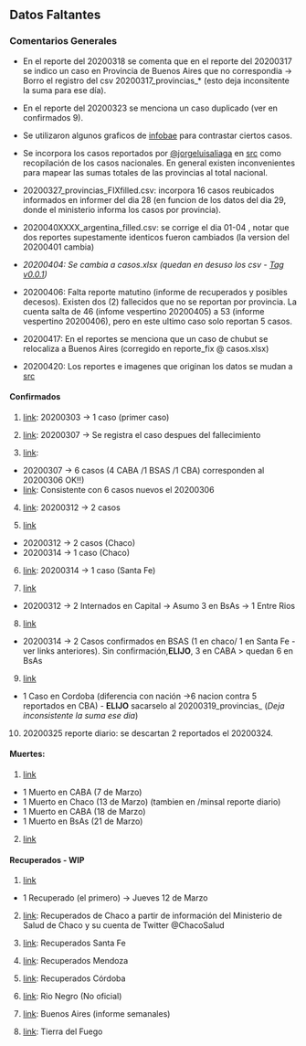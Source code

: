 ## Datos Faltantes

### Comentarios Generales

- En el reporte del 20200318 se comenta que en el reporte del 20200317 se indico un caso en Provincia de Buenos Aires que no correspondia -> Borro el
registro del csv 20200317_provincias_* (esto deja inconsitente la suma para ese día).

- En el reporte del 20200323 se menciona un caso duplicado (ver en confirmados 9).

- Se utilizaron algunos graficos de [infobae](https://www.infobae.com/sociedad/2020/03/18/coronavirus-en-la-argentina-4-graficos-para-comprender-el-avance-de-la-pandemia/) para contrastar
ciertos casos. 

- Se incorpora los casos reportados por [@jorgeluisaliaga](https://twitter.com/jorgeluisaliaga) en [src](https://t.co/A6X5GTltVQ?amp=1) como recopilación
de los casos nacionales. En general existen inconvenientes para mapear las sumas totales de las provincias al total nacional.

- 20200327_provincias_FIXfilled.csv: incorpora 16 casos reubicados informados en informer del dia 28 (en funcion de los datos del dia 29, donde el ministerio informa los casos por provincia).

- 2020040XXXX_argentina_filled.csv: se corrige el dia 01-04 , notar que dos reportes supestamente identicos fueron cambiados (la version del 20200401 cambia)

- *20200404: Se cambia a casos.xlsx (quedan en desuso los csv - [Tag v0.0.1](https://github.com/felixlapalma/covid19-argentina-viz/releases/tag/v0.0.1))* 

- 20200406: Falta reporte matutino (informe de recuperados y posibles decesos). Existen dos (2) fallecidos que no se reportan por provincia. La cuenta salta de 46 (infome vespertino 20200405) 
a 53 (informe vespertino 20200406), pero en este ultimo caso solo reportan 5 casos. 

- 20200417: En el reportes se menciona que un caso de chubut se relocaliza a Buenos Aires (corregido en reporte_fix @ casos.xlsx)

- 20200420: Los reportes e imagenes que originan los datos se mudan a [src](https://drive.google.com/drive/folders/1RrV39e8ZBR2GGdHf-zQSpgpAIk7UALoO?usp=sharing)


#### Confirmados

1. [link](https://www.bbc.com/mundo/noticias-america-latina-51728654): 20200303 -> 1 caso (primer caso)

2. [link](https://www.primeraedicion.com.ar/nota/100240451/coronavirus-se-registro-la-primera-muerte-en-argentina/): 20200307 -> Se registra el caso despues del fallecimiento 

3. [link](https://tapas.clarin.com/tapa.html#20200307):
  * 20200307 -> 6 casos (4 CABA /1 BSAS /1 CBA) corresponden al 20200306 OK!!)
  * [link](https://www.diarionorte.com/tapa-del-dia/?page=2): Consistente con 6 casos nuevos el 20200306

4. [link](https://www.lavoz.com.ar/ciudadanos/coronavirus-dos-nuevos-casos-en-cordoba-y-ya-son-30-en-pais): 20200312 -> 2 casos

5. [link](https://www.diarionorte.com/tapa-del-dia/)
  * 20200312 -> 2 casos (Chaco)
  * 20200314 -> 1 caso  (Chaco)

6. [link](https://www.ellitoral.com/index.php/diarios/2020/03/14/tapa/index.html): 20200314 -> 1 caso (Santa Fe)

7. [link](https://www.infobae.com/sociedad/2020/03/12/confirmaron-otros-nueve-casos-de-coronavirus-en-la-argentina-y-cuatro-de-ellos-son-autoctonos/)
  * 20200312 -> 2 Internados en Capital -> Asumo 3 en BsAs -> 1 Entre Rios

8. [link](http://diariotextual.com/inicio/index.php/2020/03/14/11-nuevos-casos-coronavirus-la-argentina-total-infectados-asciende-45/)
  * 20200314 -> 2 Casos confirmados en BSAS (1 en chaco/ 1 en Santa Fe - ver links anteriores). Sin confirmación,**ELIJO**, 3 en CABA > quedan 6 en BsAs


9. [link](https://www.lavoz.com.ar/ciudadanos/tercer-fallecido-en-pais-y-un-nuevo-contagio-en-cordoba)
  * 1 Caso en Cordoba (diferencia con nación ->6 nacion contra 5 reportados en CBA) - **ELIJO** sacarselo al 20200319_provincias_ (*Deja inconsistente la suma ese dia*)

10. 20200325 reporte diario: se descartan 2 reportados el 20200324. 

#### Muertes:

1. [link](https://www.infobae.com/coronavirus/2020/03/22/confirmaron-41-nuevos-casos-de-coronavirus-en-la-argentina-y-el-total-de-infectados-asciende-a-266/)
  * 1 Muerto en CABA (7 de Marzo)
  * 1 Muerto en Chaco (13 de Marzo) (tambien en /minsal reporte diario)
  * 1 Muerto en CABA (18 de Marzo)
  * 1 Muerto en BsAs (21 de Marzo) 

2. [link](https://www.infobae.com/sociedad/2020/03/24/confirmaron-86-nuevos-casos-de-coronavirus-en-la-argentina-y-el-total-de-infectados-asciende-a-387/)



#### Recuperados - WIP

1. [link](https://www.infobae.com/coronavirus/2020/03/14/hay-11-nuevos-casos-de-coronavirus-en-la-argentina-y-el-total-de-infectados-asciende-a-45/)
  * 1 Recuperado (el primero) -> Jueves 12 de Marzo

2. [link](http://chaco.gov.ar/covid19/): Recuperados de Chaco a partir de información del Ministerio de Salud de Chaco y su cuenta de Twitter @ChacoSalud 

3. [link](https://www.santafe.gob.ar/index.php/web/content/view/full/234420/(subtema)/93802): Recuperados Santa Fe

4. [link](http://www.prensa.mendoza.gov.ar/comunicados/): Recuperados Mendoza

5. [link](https://twitter.com/minsaludcba): Recuperados Córdoba

6. [link](https://www.bariloche2000.com/noticias/leer/anunciaron-restricciones-de-actividades-que-habian-sido-habilitadas-en-bariloche/126576): Rio Negro (No oficial)

7. [link](https://www.gba.gob.ar/saludprovincia/boletin_epidemiologico): Buenos Aires (informe semanales)

8. [link](https://twitter.com/GobiernoTDF): Tierra del Fuego
